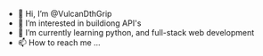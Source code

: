 - 👋 Hi, I’m @VulcanDthGrip
- 👀 I’m interested in buildiong API's
- 🌱 I’m currently learning python, and full-stack web development
- 📫 How to reach me ...

<!---
VulcanDthGrip/VulcanDthGrip is a ✨ special ✨ repository because its `README.md` (this file) appears on your GitHub profile.
You can click the Preview link to take a look at your changes.
--->
